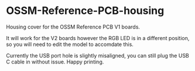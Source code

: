 # OSSM-Reference-PCB-housing
Housing cover for the OSSM Reference PCB V1 boards.

It will work for the V2 boards however the RGB LED is in a different position, so you will need to edit the model to accomdate this.

Currently the USB port hole is slightly misaligned, you can still plug the USB C cable in without issue.
Happy printing.
